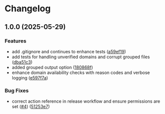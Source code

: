 # Changelog

## 1.0.0 (2025-05-29)


### Features

* add .gitignore and continues to enhance tests ([a59ef19](https://github.com/sustanza/talia/commit/a59ef199d554360e434dde5daf9136435721877f))
* add tests for handling unverified domains and corrupt grouped files ([dba51c3](https://github.com/sustanza/talia/commit/dba51c3347f4dfb8017b4af57d0d78a19fb370c9))
* added grouped output option ([180868f](https://github.com/sustanza/talia/commit/180868f2a2cddba20e17eaa2e3b438fcf3c635e9))
* enhance domain availability checks with reason codes and verbose logging ([e597f7a](https://github.com/sustanza/talia/commit/e597f7aff198165a14e2752a8b10fb90a2e921a1))


### Bug Fixes

* correct action reference in release workflow and ensure permissions are set ([#4](https://github.com/sustanza/talia/issues/4)) ([51253e7](https://github.com/sustanza/talia/commit/51253e752c79455d40aaf8d1bb7f411badf528ac))
